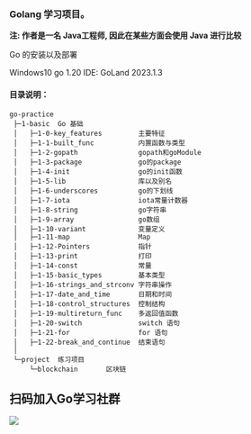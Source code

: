 ### Golang 学习项目。

**注: 作者是一名 Java工程师, 因此在某些方面会使用 Java 进行比较**

Go 的安装以及部署

Windows10
go 1.20
IDE: GoLand 2023.1.3 


#### 目录说明：

```text
go-practice
 ├─1-basic  Go 基础
 │   ├─1-0-key_features         主要特征
 │   ├─1-1-built_func           内置函数与类型
 │   ├─1-2-gopath               gopath和goModule
 │   ├─1-3-package              go的package
 │   ├─1-4-init                 go的init函数
 │   ├─1-5-lib                  库以及别名
 │   ├─1-6-underscores          go的下划线
 │   ├─1-7-iota                 iota常量计数器
 │   ├─1-8-string               go字符串
 │   ├─1-9-array                go数组
 │   ├─1-10-variant             变量定义
 │   ├─1-11-map                 Map
 │   ├─1-12-Pointers            指针
 │   ├─1-13-print               打印
 │   ├─1-14-const               常量
 │   ├─1-15-basic_types         基本类型
 │   ├─1-16-strings_and_strconv 字符串操作
 │   ├─1-17-date_and_time       日期和时间
 │   ├─1-18-control_structures  控制结构
 │   ├─1-19-multireturn_func    多返回值函数
 │   ├─1-20-switch              switch 语句
 │   ├─1-21-for                 for 语句
 │   ├─1-22-break_and_continue  结束语句
 │
 └─project  练习项目
     └─blockchain       区块链
```
## 扫码加入Go学习社群

![](https://s2.loli.net/2023/08/14/xznh5SsLbQHAa68.jpg)


